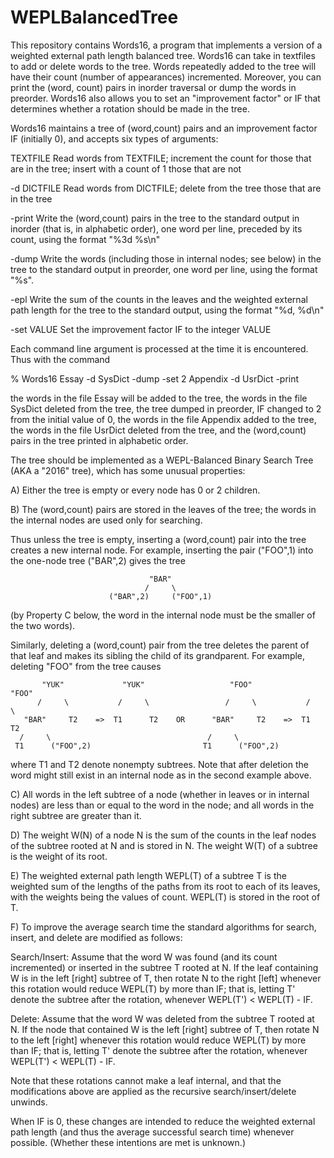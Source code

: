 # WEPLBalancedTree

This repository contains Words16, a program that implements a version of a weighted external path length balanced tree. 
Words16 can take in textfiles to add or delete words to the tree. Words repeatedly added to the tree will have their count (number of
appearances) incremented. Moreover, you can print the (word, count) pairs in inorder traversal or dump the words in preorder.
Words16 also allows you to set an "improvement factor" or IF that determines whether a rotation should be made in the tree.

Words16
maintains a tree of (word,count) pairs and an improvement factor IF (initially
0), and accepts six types of arguments:

  TEXTFILE        Read words from TEXTFILE; increment the count for those that
                  are in the tree; insert with a count of 1 those that are not

  -d DICTFILE     Read words from DICTFILE; delete from the tree those that are
                  in the tree

  -print          Write the (word,count) pairs in the tree to the standard
                  output in inorder (that is, in alphabetic order), one word
                  per line, preceded by its count, using the format "%3d %s\n"

  -dump           Write the words (including those in internal nodes; see
                  below) in the tree to the standard output in preorder, one
                  word per line, using the format "%s".

  -epl            Write the sum of the counts in the leaves and the weighted
                  external path length for the tree to the standard output,
                  using the format "%d, %d\n"

  -set VALUE      Set the improvement factor IF to the integer VALUE

Each command line argument is processed at the time it is encountered.  Thus
with the command

  % Words16  Essay  -d SysDict  -dump  -set 2   Appendix  -d UsrDict  -print

the words in the file Essay will be added to the tree, the words in the file
SysDict deleted from the tree, the tree dumped in preorder, IF changed to 2
from the initial value of 0, the words in the file Appendix added to the tree,
the words in the file UsrDict deleted from the tree, and the (word,count) pairs
in the tree printed in alphabetic order.

The tree should be implemented as a WEPL-Balanced Binary Search Tree (AKA a
"2016" tree), which has some unusual properties:
                          
A) Either the tree is empty or every node has 0 or 2 children.

B) The (word,count) pairs are stored in the leaves of the tree; the words in
   the internal nodes are used only for searching.

   Thus unless the tree is empty, inserting a (word,count) pair into the tree
   creates a new internal node.  For example, inserting the pair ("FOO",1) into
   the one-node tree ("BAR",2) gives the tree

                                   "BAR"
                                  /     \
                          ("BAR",2)     ("FOO",1)

   (by Property C below, the word in the internal node must be the smaller of
   the two words).

   Similarly, deleting a (word,count) pair from the tree deletes the parent of
   that leaf and makes its sibling the child of its grandparent.  For example,
   deleting "FOO" from the tree causes

           "YUK"             "YUK"                   "FOO"             "FOO"
          /     \           /     \                 /     \           /     \
       "BAR"     T2    =>  T1      T2    OR      "BAR"     T2    =>  T1     T2
      /     \                                   /     \
     T1      ("FOO",2)                         T1      ("FOO",2)

   where T1 and T2 denote nonempty subtrees.  Note that after deletion the word
   might still exist in an internal node as in the second example above.

C) All words in the left subtree of a node (whether in leaves or in internal
   nodes) are less than or equal to the word in the node; and all words in the
   right subtree are greater than it.

D) The weight W(N) of a node N is the sum of the counts in the leaf nodes of
   the subtree rooted at N and is stored in N.  The weight W(T) of a subtree
   is the weight of its root.

E) The weighted external path length WEPL(T) of a subtree T is the weighted sum
   of the lengths of the paths from its root to each of its leaves, with the
   weights being the values of count.  WEPL(T) is stored in the root of T.

F) To improve the average search time the standard algorithms for search,
   insert, and delete are modified as follows:

   Search/Insert:
     Assume that the word W was found (and its count incremented) or inserted
     in the subtree T rooted at N.  If the leaf containing W is in the left
     [right] subtree of T, then rotate N to the right [left] whenever this
     rotation would reduce WEPL(T) by more than IF; that is, letting T' denote
     the subtree after the rotation, whenever WEPL(T') < WEPL(T) - IF.
    
   Delete:
     Assume that the word W was deleted from the subtree T rooted at N.  If the
     node that contained W is the left [right] subtree of T, then rotate N to
     the left [right] whenever this rotation would reduce WEPL(T) by more than
     IF; that is, letting T' denote the subtree after the rotation, whenever
     WEPL(T') < WEPL(T) - IF.

   Note that these rotations cannot make a leaf internal, and that the
   modifications above are applied as the recursive search/insert/delete
   unwinds.

   When IF is 0, these changes are intended to reduce the weighted external
   path length (and thus the average successful search time) whenever possible.
   (Whether these intentions are met is unknown.)
